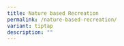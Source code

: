 ```yaml
---
title: Nature based Recreation
permalink: /nature-based-recreation/
variant: tiptap
description: ""
---
```


